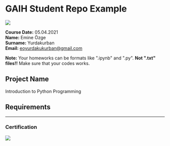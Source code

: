# GAIH Student Repo Example
![](img/newlogo.png)

**Course Date:** 05.04.2021  
**Name:** Emine Özge  
**Surname:** Yurdakurban  
**Email:** eoyurdakukurban@gmail.com  

**Note:** Your homeworks can be formats like ".ipynb" and ".py". **Not ".txt" files!!** Make sure that your codes works.  

## Project Name
Introduction to Python Programming


## Requirements

---

### Certification
![](img/TopLearnerCertificate.png)

